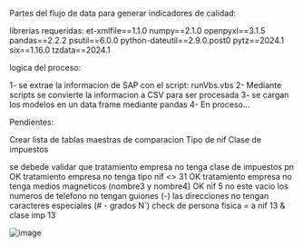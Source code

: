 Partes del flujo de data para generar indicadores de calidad:

librerias requeridas:
et-xmlfile==1.1.0
numpy==2.1.0
openpyxl==3.1.5
pandas==2.2.2
psutil==6.0.0
python-dateutil==2.9.0.post0
pytz==2024.1
six==1.16.0
tzdata==2024.1

logica del proceso:

1- se extrae la informacion de SAP con el script: runVbs.vbs
2- Mediante scripts se convierte la informacion a CSV para ser procesada
3- se cargan los modelos en un data frame mediante pandas
4- En proceso...

Pendientes:

Crear lista de tablas maestras de comparacion
Tipo de nif
Clase de impuestos

se debede validar que
tratamiento empresa no tenga clase de impuestos pn OK
tratamiento empresa no tenga tipo nif <> 31 OK
tratamiento empresa no tenga medios magneticos (nombre3 y nombre4) OK
nif 5 no este vacio
los numeros de telefono no tengan guiones (-)
las direcciones no tengan caracteres especiales (# - grados N`)
check de persona fisica = a nif 13 & clase imp 13

![image](https://github.com/user-attachments/assets/3370451a-e09b-4c7c-8a8d-e8516b99f5b7)

